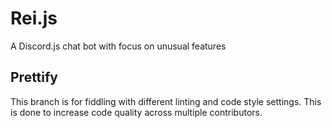 # Rei.js
A Discord.js chat bot with focus on unusual features

## Prettify

This branch is for fiddling with different linting and code style settings. This is done to increase code quality across multiple contributors.